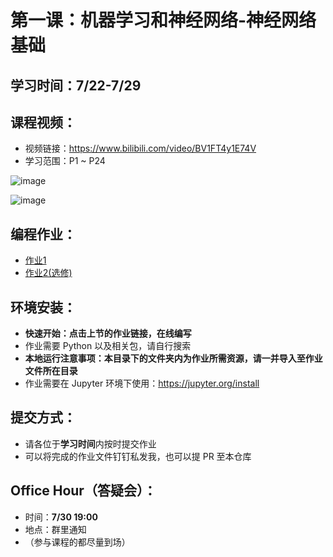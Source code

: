 # 第一课：机器学习和神经网络-神经网络基础

## 学习时间：7/22-7/29

## 课程视频：
- 视频链接：https://www.bilibili.com/video/BV1FT4y1E74V
- 学习范围：P1 ~ P24

![image](https://github.com/user-attachments/assets/2b6bff2f-694d-4c73-bd8f-23f082633660)

![image](https://github.com/user-attachments/assets/7cab7a3f-9e5c-4311-ab4c-cdba5661b269)

## 编程作业：
- [作业1](https://mybinder.org/v2/gh/swowk/DL-NLP-LLM-L1/06695f8f7276d004f3228334de7a29d3c8d84ced?urlpath=lab%2Ftree%2F1.%E6%9C%BA%E5%99%A8%E5%AD%A6%E4%B9%A0%E5%92%8C%E7%A5%9E%E7%BB%8F%E7%BD%91%E7%BB%9C-%E7%A5%9E%E7%BB%8F%E7%BD%91%E7%BB%9C%E5%9F%BA%E7%A1%80%2Fassignment2_1.ipynb)
- [作业2(选修)](https://mybinder.org/v2/gh/swowk/DL-NLP-LLM-L1/06695f8f7276d004f3228334de7a29d3c8d84ced?urlpath=lab%2Ftree%2F1.%E6%9C%BA%E5%99%A8%E5%AD%A6%E4%B9%A0%E5%92%8C%E7%A5%9E%E7%BB%8F%E7%BD%91%E7%BB%9C-%E7%A5%9E%E7%BB%8F%E7%BD%91%E7%BB%9C%E5%9F%BA%E7%A1%80%2Fassignment2_2.ipynb)

## 环境安装：
- **快速开始：点击上节的作业链接，在线编写**
- 作业需要 Python 以及相关包，请自行搜索
- **本地运行注意事项：本目录下的文件夹内为作业所需资源，请一并导入至作业文件所在目录**
- 作业需要在 Jupyter 环境下使用：https://jupyter.org/install

## 提交方式：
- 请各位于**学习时间**内按时提交作业
- 可以将完成的作业文件钉钉私发我，也可以提 PR 至本仓库

## Office Hour（答疑会）：
- 时间：**7/30 19:00**
- 地点：群里通知
- （参与课程的都尽量到场）
